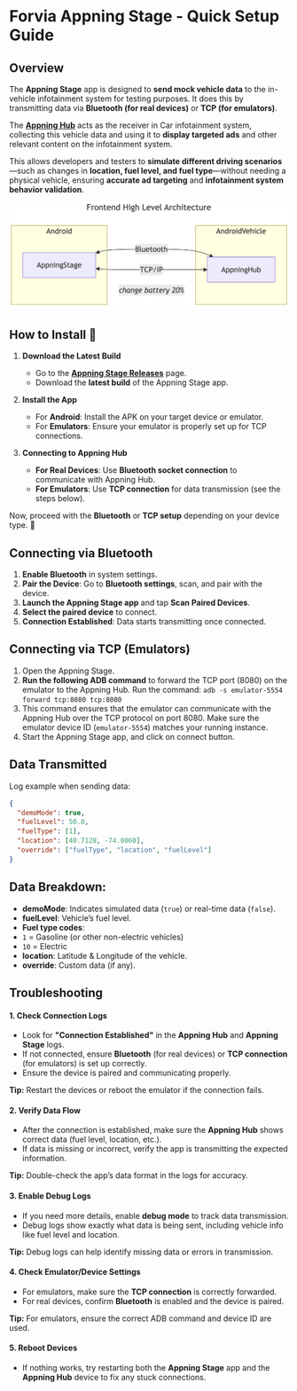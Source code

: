 # Forvia Appning Stage - Quick Setup Guide

## Overview

The **Appning Stage** app is designed to **send mock vehicle data** to the in-vehicle infotainment system for testing purposes. It does this by transmitting data via **Bluetooth (for real devices)** or **TCP (for emulators)**.

The **[Appning Hub](<https://github.com/faurecia-aptoide/appning-hub>)** acts as the receiver in Car infotainment system, collecting this vehicle data and using it to **display targeted ads** and other relevant content on the infotainment system.

This allows developers and testers to **simulate different driving scenarios**—such as changes in **location, fuel level, and fuel type**—without needing a physical vehicle, ensuring **accurate ad targeting** and **infotainment system behavior validation**.


![Appning Stage UI](assets/architecture.png)

## How to Install 🚀

1. **Download the Latest Build**  
   - Go to the **[Appning Stage Releases](https://github.com/faurecia-aptoide/appning-stage/releases)** page.  
   - Download the **latest build** of the Appning Stage app.  

2. **Install the App**  
   - For **Android**: Install the APK on your target device or emulator.  
   - For **Emulators**: Ensure your emulator is properly set up for TCP connections.  

3. **Connecting to Appning Hub**  
   - **For Real Devices**: Use **Bluetooth socket connection** to communicate with Appning Hub.  
   - **For Emulators**: Use **TCP connection** for data transmission (see the steps below).  

Now, proceed with the **Bluetooth** or **TCP setup** depending on your device type. 🚀


## Connecting via Bluetooth
1. **Enable Bluetooth** in system settings.
2. **Pair the Device**: Go to **Bluetooth settings**, scan, and pair with the device.
3. **Launch the Appning Stage app** and tap **Scan Paired Devices**.
4. **Select the paired device** to connect.
5. **Connection Established**: Data starts transmitting once connected.

## Connecting via TCP (Emulators)
1. Open the Appning Stage.
2. **Run the following ADB command** to forward the TCP port (8080) on the emulator to the Appning Hub.
   Run the command: `adb -s emulator-5554 forward tcp:8080 tcp:8080`
4. This command ensures that the emulator can communicate with the Appning Hub over the TCP protocol on port 8080. Make sure the emulator device ID (`emulator-5554`) matches your running instance.
5. Start the Appning Stage app, and click on connect button.

## Data Transmitted
Log example when sending data:

```json
{
  "demoMode": true,
  "fuelLevel": 50.0,
  "fuelType": [1],
  "location": [40.7128, -74.0060],
  "override": ["fuelType", "location", "fuelLevel"]
}
```

## Data Breakdown:
- **demoMode**: Indicates simulated data (`true`) or real-time data (`false`).
- **fuelLevel**: Vehicle’s fuel level.
-   **Fuel type codes**:  
  - `1` = Gasoline (or other non-electric vehicles)  
  - `10` = Electric
- **location**: Latitude & Longitude of the vehicle.
- **override**: Custom data (if any).

## Troubleshooting

#### 1. Check Connection Logs
- Look for **"Connection Established"** in the **Appning Hub** and **Appning Stage** logs.
- If not connected, ensure **Bluetooth** (for real devices) or **TCP connection** (for emulators) is set up correctly.
- Ensure the device is paired and communicating properly.

**Tip:** Restart the devices or reboot the emulator if the connection fails.

#### 2. Verify Data Flow
- After the connection is established, make sure the **Appning Hub** shows correct data (fuel level, location, etc.).
- If data is missing or incorrect, verify the app is transmitting the expected information.

**Tip:** Double-check the app’s data format in the logs for accuracy.

#### 3. Enable Debug Logs
- If you need more details, enable **debug mode** to track data transmission.
- Debug logs show exactly what data is being sent, including vehicle info like fuel level and location.

**Tip:** Debug logs can help identify missing data or errors in transmission.

#### 4. Check Emulator/Device Settings
- For emulators, make sure the **TCP connection** is correctly forwarded.
- For real devices, confirm **Bluetooth** is enabled and the device is paired.

**Tip:** For emulators, ensure the correct ADB command and device ID are used.

#### 5. Reboot Devices
- If nothing works, try restarting both the **Appning Stage** app and the **Appning Hub** device to fix any stuck connections.


